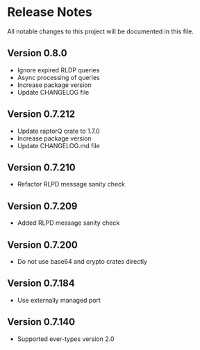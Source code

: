 # Release Notes

All notable changes to this project will be documented in this file.

## Version 0.8.0

- Ignore expired RLDP queries
- Async processing of queries
- Increase package version
- Update CHANGELOG file

## Version 0.7.212

- Update raptorQ crate to 1.7.0
- Increase package version
- Update CHANGELOG.md file

## Version 0.7.210

- Refactor RLPD message sanity check

## Version 0.7.209

- Added RLPD message sanity check

## Version 0.7.200

- Do not use base64 and crypto crates directly

## Version 0.7.184

- Use externally managed port

## Version 0.7.140

- Supported ever-types version 2.0